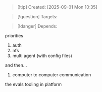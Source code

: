 
>[!tip] Created: [2025-09-01 Mon 10:35]

>[!question] Targets: 

>[!danger] Depends: 



priorities
1. auth
2. nfs
3. multi agent (with config files) 

and then...
1. computer to computer communication

the evals tooling in platform